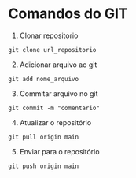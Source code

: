 # Comandos do GIT

1. Clonar repositorio

```shell
git clone url_repositorio
```

2. Adicionar arquivo ao git

```shell
git add nome_arquivo 
```

3. Commitar arquivo no git

```shell
git commit -m "comentario"
``` 

4. Atualizar o repositório

```shell
git pull origin main
``` 

5. Enviar para o repositório

```shell
git push origin main
``` 